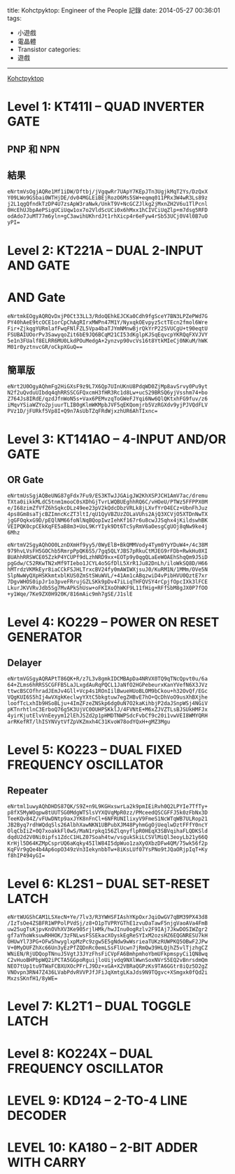 title: Kohctpyktop: Engineer of the People 記錄
date: 2014-05-27 00:36:01
tags:
- 小遊戲
- 電晶體
- Transistor
categories:
- 遊戲
---

[Kohctpyktop](http://www.kongregate.com/games/krispykrem/kohctpyktop-engineer-of-the-people)

<!-- more -->

# Level 1: KT411I – QUAD INVERTER GATE

## PNP 和 NPN

## 結果

```
eNrtmVsOgjAQRe1Mf1iDW/Dftbj/jVgqwRr7UApY7KEpJTn3UgjkMqT2Ys/DzQxX
Y09LWo9GSbai0WTHjDE/dv04MGLEiBEjRozO6Ms5SW+eqmq011PRx3W4wR3Ls89z
j2L1qgQfndkTzDP4U7zsApW3raNwk/UnkT9V+NcGCZJlkg2jMxnZH2V6u1TlPcnl
0HcEhUJbpAePSigUCiUqw1ox7o2VldScUCi0x6hMxx1hCIVCiUqZlp+m7dsg5RFD
odAdo7JuMT77m6yln+gC3awihUKhrdJt1rhXicp4r6eFyw4rSb53UCj0V4l0B7uO
yPI=
```

# Level 2: KT221A – DUAL 2-INPUT AND GATE

# AND Gate

```
eNrtmkEOgyAQRQvDxjP0Ct33LL3/RdoQEhkEJCKa0Cdh9fgSceY7BN3LPZePWd7G
PY40hAeE9tcOCE1orCpChAgRIrxMWPn47M1Y/NyxqkOEvpyz5ctTEcn2fmol6Wre
Fir+ZjkqgYURmlafFwqFNlFZL5Vpa4baTJYmNMnwBjrQkYrP22SVUCgU+t90eqtU
FSUBAIUOorPv3SawyqoZit6bE9JQ6BCqM21CI53dKglpKJSqEqvcpYKRQqFXVJVY
5e1n3FUalf8ELRR6MU0LkdPOuMedgA+2ynzvp90vcVs16t8YtkMIeCj0NKuM/hWK
M01r0yztnvcGR/oCkpXGuQ==
```

## 簡單版

```
eNrt2U0OgyAQhmFg2HiGXsF9z9L7X6Qp7UInUKnU8PdqWD0ZjMp8avSrvy0Pu9yt
N2f2uQvduUIbdq4qhRRSSCGFQxcmH3fHR3Rc1d8Lw+ucS29BRSQ6yjVsshm74+bo
Z764Js8IRdE/qzdJfnWoN5s+Vax6PEMvzqToGWeFJYqi6Nw6QlQKtxhFG9fuv/z6
iMqvYSiaWZYo2pjuurTLIB0gKlmWKMpbJVF5qEKQomjrb5VzRGXdv9yjPJVQdFLV
PVz1D/jFURkf5Vp8I+Q9n7AsUbTZqFRdWjxzhUR6AhTIxnc=
```

# Level 3: KT141AO – 4-INPUT AND/OR GATE

## OR Gate

```
eNrtmUsSgjAQBeUNG87gFdx7Fu9/ES3KTwJJGAigJW2KhXSPJCH1AmV7ac/dremu
TXta0iikkMLdC5tnm1mooC0sXDhGjTvrLWQBUEghhRQ6C/vHOeU/PTWz5FFPPX0M
e/I68zimZfVfZ6hSqkcDLz49ee23pV2kQdcDbzVRLk8jLXvfYrO4ECz+UbnFhJuz
4ps8Gm8saTjcBZImncKcZT3ltI/qU1QyVBZUzZOLaVUhs2AjQ3XCVjO5XTDnNwTX
jgGFOqkxG9D/pEQlNM66foNlNqBQopIwzIehKf167r6u8cwJJSqhx4jKildswhBK
VEIPQK0cpCEkKqFE5aB8m3+UoL9KrYIyk9Dt6TcSyRmV6aOesgCgUOj8qNw9ke4j
6Mhz
```

```
eNrtmV2SgyAQhOO0LznDXmHf9yy5/0WyElB+BkQMMVody4Tym0YyYDuW4+/4c38M
979hvLVsFH5GOChb5RmrpPpQK6S5/7gq5QLYJBS7pRkuCtMJEG9rFDb+RwkHu0XI
BUAhhRRSWCE05ZzkP4YCUPf9dLzhNRD9xx+EOTp9y0qgQLaEeWOAEhShqQm9J5iD
pgGdw/C52RKwTN2xMf9TIebo1JCYL4o5GfDlL5XrR1Ju82DnLh/iloWkSQ8D/H66
hMTrdzVKMkEyr8iaCCkFSJHLTrxcBV24fy0mAWIWXjsuJ0/KuRM1N/1MMm/OVe5N
SlpNwWyQXpHSKkmtxblKUS0ZmStSWuWVL/+41Am1cABqzwiD4vPibHVU0QztE7xr
7DgvWHOS0ipJr1o3pveFRrujGZLSKk9pDv47iLiqTHFQVSY4rCpjfOpcIXk3lFCE
LkurJKVVRvJdb5Sg7MvAPkShUsw+oFKIXoOhWKF9L11fHig+RFfSbM8gJX0P7fOO
+y1Wqe/7Ke9ZX0H920K/816mAic9mh7gSE/J1slE
```

# Level 4: KO229 – POWER ON RESET GENERATOR

## Delayer

```
eNrtmVGSgyAQRAPtT86QK+R/z7L3v8gmkIDCMBApDa4NRVX0TQ9qTNcQpvt0u/6a
64+ZLms6hRRSSCGFFB5LaJLxgdAuRqPQCL1JaNfO2HGPebeurxKanYVefN6X3JVz
ttwcBSCOfhradJEmJv4Gll+Vcp4s1ROnIilBwueHUoBLOM9bCkou+h32OvQf/EGc
VQgKUI6S5hIj4wVXgkKeclwyYXtC5bkgtuw7egZHBvE7hO+QcDhVoO9usXhBXjhe
loofTcLxhIb9HSoBLju+4ImZFzeZNSkp6dg0uN7O2kaKihbjP2daJSnpWSj4NGiV
pKTnrhtlnC3ErboQ76g5K3UjVC0OUHPSKklJ/4FVNtE+M6xZJVZTLsBJSUkHMFJx
4yirKjutElvVnEeyym12lEhJSZd2p1pHMDTNWPSdcFvbCf9c20i1vwVEI8WMYQRH
arRKefRT/lhISYNVytVfZpVKZmxh4C31KvoW78odYQxH+gMZ3Mgu
```

# Level 5: KO223 – DUAL FIXED FREQUENCY OSCILLATOR

## Repeater

```
eNrtml1uwyAQhDHDS87QK/S9Z+n9L9KGHxswrLa2k9pmIEiRvh0Q2LPYIe7TfTy+
p8fX5MyWOqpw8tUUTSG0MdgWTSlsVYXQVqMpR0zz/PMceedQSCGFFJ5k0zFbNx3D
TeeKQv84Z/vFUwDNtp9axJYK8nFnCl+6NFRUNIlixyV9FmeS1NcWTqWB7ULRop21
JB2Byq7rdhWQdqSls26AlbhXawNKN1UBPubXJM48PyhmGgOjUeqlwDztFFfY0ncY
OlqCbIiZ+0Q7xoakkFl0wS/MaN1rpkq156ZlqnyflpR0HEqX3SBVqihaFLQDKSld
dqdU2d2V0Ni0ipfs1ZdcC1HLZ07Soah4tw/vsgukSkiLCSVlMiQl3eoyLb21y66Q
KrHjl5D64KZMpCsprUQ6aKqky45IlW84I5dpWuo1zaXyOXbzDFw4QM/75wk56f2p
KqFVr9gQe4b4Ap6opO349zVn3IekynbbTw+8iKsLUf07YsPNo9tJQaORjpIqT+Ky
f8hIP494yGI=
```

# Level 6: KL2S1 – DUAL SET-RESET LATCH

```
eNrtWUGShCAM1LSXecN+Ye/7lv3/R3YWHSFIAshYKpOxrJqiOwGV7qBM39PX43d8
/IzTsOe4ZSBFR1WPPolPVdSj/z8+D1pTVPRYGThE1zvuDaTawF5njgVaoAVa4FmB
uw25ugTsKjpvKnOVhXV3Ke905rjlHMk/hwJInu0ogRzlv2F9IAj7JkwDOSIWZgr2
gf7aYhoWksuwRHHOK/3zFNLwsFSSEkacXOyskEgReSYIxM2ozsHZ6EQGNRESU7kH
OHUwYl73PG+OFw5hwyglxpMzPc9zgw5E5gNdw9wWsrieaTUKzRUWPKQ5OBwF2JPw
V+0MyDUFZhXc66Un3yEzPfZQDnRc0emLSsFlUcwn7jRmQw39HLQjhZ5vlTjzhgCZ
WNiEN/RjUDQopTNnuJ5VgtJ3JYzFhsFiCVpFA6BmhpmhoYbmUFkpmspyCi1QN8wq
C2vHuoBHPbpWQ2iPCTA5GGpoRguijloUijvdq9NXlWwnSoxNVrS5EQ2vBnrsdmQm
NEO7tUp1tu9TWaFCBXUXOcPFrLJ9Dz+xGA+X2VBRaQGPzKs9TA6GGtr8iQz5D2gZ
VNOvpn3RN47Z436LVabPdvRVVPJfJFiJqXmtgLKaJds9N9TQgvc+XSmgxk0fQd2i
MxzsSKnfH1/8yWE=
```

# Level 7: KL2T1 – DUAL TOGGLE LATCH

# Level 8: KO224X – DUAL FREQUENCY OSCILLATOR

# LEVEL 9: KD124 – 2-TO-4 LINE DECODER

# LEVEL 10: KA180 – 2-BIT ADDER WITH CARRY